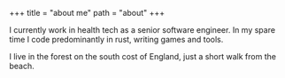 +++
title = "about me"
path = "about"
+++

I currently work in health tech as a senior software engineer. In my spare time I code predominantly in rust, writing games and tools.

I live in the forest on the south cost of England, just a short walk from the beach.
